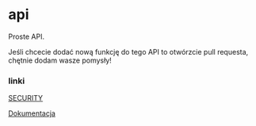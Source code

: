# api
Proste API.

Jeśli chcecie dodać nową funkcję do tego API to otwórzcie pull requesta, chętnie dodam wasze pomysły!

### linki
[SECURITY](SECURITY.md)

[Dokumentacja](https://apidocs.szewczuko.com/)
